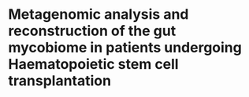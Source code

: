 # Metagenomic analysis and reconstruction of the gut mycobiome in patients undergoing Haematopoietic stem cell transplantation

